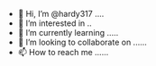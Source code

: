 - 👋 Hi, I’m @hardy317 ....
- 👀 I’m interested in ..
- 🌱 I’m currently learning .....
- 💞️ I’m looking to collaborate on ......
- 📫 How to reach me ......

<!---
hardy317/hardy317 is a ✨ special ✨ repository because its `README.md` (this file) appears on your GitHub profile.
You can click the Preview link to take a look at your changes.
--->
